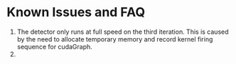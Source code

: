 # Known Issues and FAQ

1. The detector only runs at full speed on the third iteration. This is caused by the need to allocate temporary memory and record kernel firing sequence for cudaGraph. 
2. 
